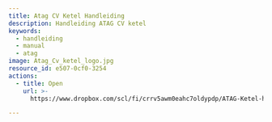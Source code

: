 ```yaml
---
title: Atag CV Ketel Handleiding
description: Handleiding ATAG CV ketel
keywords:
  - handleiding
  - manual
  - atag
image: Atag_Cv_ketel_logo.jpg
resource_id: e507-0cf0-3254
actions:
  - title: Open
    url: >-
      https://www.dropbox.com/scl/fi/crrv5awm0eahc7oldypdp/ATAG-Ketel-handleiding-E325EC-CW5.pdf?rlkey=q6dfaocaudsx8t3hoy3je9eba&st=r5bcru0g&dl=0

---
```




